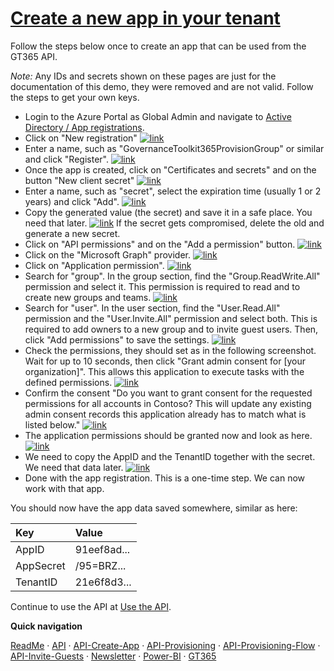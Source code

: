 # [Create a new app in your tenant](#create-an-app)

Follow the steps below once to create an app that can be used from the GT365 API.

*Note:* Any IDs and secrets shown on these pages are just for the documentation of this demo, they were removed and are not valid. Follow the steps to get your own keys.

- Login to the Azure Portal as Global Admin and navigate to [Active Directory / App registrations](https://portal.azure.com/#blade/Microsoft_AAD_IAM/ActiveDirectoryMenuBlade/RegisteredApps). 
- Click on "New registration"
[![link](./images/app-registration-1.png)](./images/app-registration-1.png "Click to enlarge")
- Enter a name, such as "GovernanceToolkit365ProvisionGroup" or similar and click "Register".
[![link](./images/app-registration-2.png)](./images/app-registration-2.png "Click to enlarge")
- Once the app is created, click on "Certificates and secrets" and on the button "New client secret"
[![link](./images/app-registration-3.png)](./images/app-registration-3.png "Click to enlarge")
- Enter a name, such as "secret", select the expiration time (usually 1 or 2 years) and click "Add".
[![link](./images/app-registration-4.png)](./images/app-registration-4.png "Click to enlarge")
- Copy the generated value (the secret) and save it in a safe place. You need that later.
[![link](./images/app-registration-5.png)](./images/app-registration-5.png "Click to enlarge")
If the secret gets compromised, delete the old and generate a new secret. 
- Click on "API permissions" and on the "Add a permission" button.
[![link](./images/app-registration-6.png)](./images/app-registration-6.png "Click to enlarge")
- Click on the "Microsoft Graph" provider.
[![link](./images/app-registration-7.png)](./images/app-registration-7.png "Click to enlarge")
- Click on "Application permission".
[![link](./images/app-registration-8.png)](./images/app-registration-8.png "Click to enlarge")
- Search for "group". In the group section, find the "Group.ReadWrite.All" permission and select it. This permission is required to read and to create new groups and teams.
[![link](./images/app-registration-9.png)](./images/app-registration-9.png "Click to enlarge")
- Search for "user". In the user section, find the "User.Read.All" permission and the "User.Invite.All" permission and select both. This is required to add owners to a new group and to invite guest users. Then, click "Add permissions" to save the settings.
[![link](./images/app-registration-10.png)](./images/app-registration-10.png "Click to enlarge")
- Check the permissions, they should set as in the following screenshot. Wait for up to 10 seconds, then click "Grant admin consent for [your organization]". This allows this application to execute tasks with the defined permissions.
[![link](./images/app-registration-11.png)](./images/app-registration-11.png "Click to enlarge")
- Confirm the consent "Do you want to grant consent for the requested permissions for all accounts in Contoso? This will update any existing admin consent records this application already has to match what is listed below."
[![link](./images/app-registration-12.png)](./images/app-registration-12.png "Click to enlarge")
- The application permissions should be granted now and look as here.
[![link](./images/app-registration-13.png)](./images/app-registration-13.png "Click to enlarge")
- We need to copy the AppID and the TenantID together with the secret. We need that data later.
[![link](./images/app-registration-14.png)](./images/app-registration-14.png "Click to enlarge")
- Done with the app registration. This is a one-time step. We can now work with that app.

You should now have the app data saved somewhere, similar as here:

| Key | Value |
|:----|:------|
| AppID | 91eef8ad...
| AppSecret | /95=BRZ...
| TenantID | 21e6f8d3...

Continue to use the API at [Use the API](./API-provisioning.md).

**Quick navigation**

[ReadMe](https://github.com/delegate365/GovernanceToolkit365/) &middot; [API](./API.md) &middot; [API-Create-App](./API-create-app.md) &middot; [API-Provisioning](./API-provisioning.md) &middot; [API-Provisioning-Flow](./API-provisioning-flow.md) &middot; [API-Invite-Guests](./API-invite-guest.md) &middot; [Newsletter](./newsletter.md) &middot; [Power-BI](./power-bi.md) &middot; [GT365](https://governancetoolkit365.com/)
